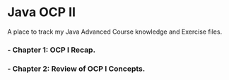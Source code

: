# Java OCP II
A place to track my Java Advanced Course knowledge and Exercise files.

### - Chapter 1: OCP I Recap.
### - Chapter 2: Review of OCP I Concepts.